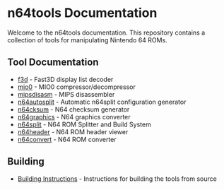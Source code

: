 # n64tools Documentation
Welcome to the n64tools documentation. This repository contains a collection of tools for manipulating Nintendo 64 ROMs.

## Tool Documentation
- [f3d](f3d.md) - Fast3D display list decoder
- [mio0](mio0.md) - MIO0 compressor/decompressor
- [mipsdisasm](mipsdisasm.md) - MIPS disassembler
- [n64autosplit](n64autosplit.md) - Automatic n64split configuration generator
- [n64cksum](n64cksum.md) - N64 checksum generator
- [n64graphics](n64graphics.md) - N64 graphics converter
- [n64split](n64split.md) - N64 ROM Splitter and Build System
- [n64header](n64header.md) - N64 ROM header viewer
- [n64convert](n64convert.md) - N64 ROM converter

## Building
- [Building Instructions](building.md) - Instructions for building the tools from source
